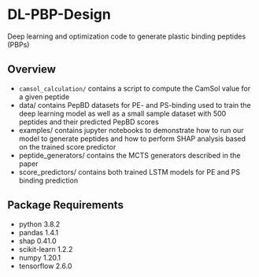 # DL-PBP-Design
Deep learning and optimization code to generate plastic binding peptides (PBPs)
## Overview
- `camsol_calculation/` contains a script to compute the CamSol value for a given peptide
- data/ contains PepBD datasets for PE- and PS-binding used to train the deep learning model as well as a small sample dataset with 500 peptides and their predicted PepBD scores
- examples/ contains jupyter notebooks to demonstrate how to run our model to generate peptides and how to perform SHAP analysis based on the trained score predictor
- peptide_generators/ contains the MCTS generators described in the paper
- score_predictors/ contains both trained LSTM models for PE and PS binding prediction
## Package Requirements
- python 3.8.2
- pandas 1.4.1
- shap 0.41.0
- scikit-learn 1.2.2
- numpy 1.20.1
- tensorflow 2.6.0

